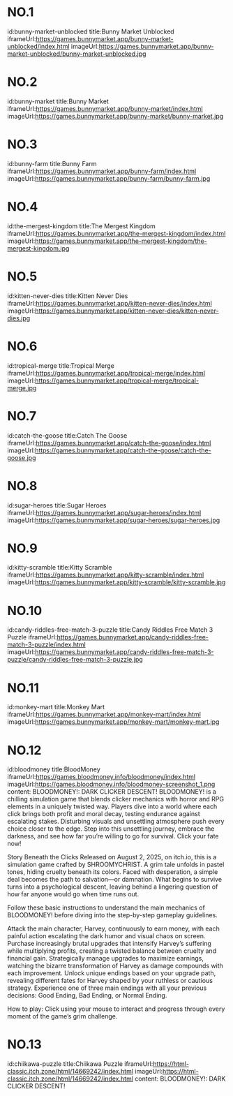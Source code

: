 # NO.1
id:bunny-market-unblocked
title:Bunny Market Unblocked
iframeUrl:https://games.bunnymarket.app/bunny-market-unblocked/index.html
imageUrl:https://games.bunnymarket.app/bunny-market-unblocked/bunny-market-unblocked.jpg

# NO.2
id:bunny-market
title:Bunny Market
iframeUrl:https://games.bunnymarket.app/bunny-market/index.html
imageUrl:https://games.bunnymarket.app/bunny-market/bunny-market.jpg



# NO.3
id:bunny-farm
title:Bunny Farm
iframeUrl:https://games.bunnymarket.app/bunny-farm/index.html
imageUrl:https://games.bunnymarket.app/bunny-farm/bunny-farm.jpg


# NO.4
id:the-mergest-kingdom
title:The Mergest Kingdom
iframeUrl:https://games.bunnymarket.app/the-mergest-kingdom/index.html
imageUrl:https://games.bunnymarket.app/the-mergest-kingdom/the-mergest-kingdom.jpg


# NO.5
id:kitten-never-dies
title:Kitten Never Dies
iframeUrl:https://games.bunnymarket.app/kitten-never-dies/index.html
imageUrl:https://games.bunnymarket.app/kitten-never-dies/kitten-never-dies.jpg

# NO.6
id:tropical-merge
title:Tropical Merge
iframeUrl:https://games.bunnymarket.app/tropical-merge/index.html
imageUrl:https://games.bunnymarket.app/tropical-merge/tropical-merge.jpg

# NO.7
id:catch-the-goose
title:Catch The Goose
iframeUrl:https://games.bunnymarket.app/catch-the-goose/index.html
imageUrl:https://games.bunnymarket.app/catch-the-goose/catch-the-goose.jpg


# NO.8
id:sugar-heroes
title:Sugar Heroes
iframeUrl:https://games.bunnymarket.app/sugar-heroes/index.html
imageUrl:https://games.bunnymarket.app/sugar-heroes/sugar-heroes.jpg

# NO.9
id:kitty-scramble
title:Kitty Scramble
iframeUrl:https://games.bunnymarket.app/kitty-scramble/index.html
imageUrl:https://games.bunnymarket.app/kitty-scramble/kitty-scramble.jpg


# NO.10
id:candy-riddles-free-match-3-puzzle
title:Candy Riddles Free Match 3 Puzzle
iframeUrl:https://games.bunnymarket.app/candy-riddles-free-match-3-puzzle/index.html
imageUrl:https://games.bunnymarket.app/candy-riddles-free-match-3-puzzle/candy-riddles-free-match-3-puzzle.jpg


# NO.11
id:monkey-mart
title:Monkey Mart
iframeUrl:https://games.bunnymarket.app/monkey-mart/index.html
imageUrl:https://games.bunnymarket.app/monkey-mart/monkey-mart.jpg


# NO.12
id:bloodmoney
title:BloodMoney
iframeUrl:https://games.bloodmoney.info/bloodmoney/index.html
imageUrl:https://games.bloodmoney.info/bloodmoney-screenshot_1.png
content:
BLOODMONEY!: DARK CLICKER DESCENT!
BLOODMONEY! is a chilling simulation game that blends clicker mechanics with horror and RPG elements in a uniquely twisted way. Players dive into a world where each click brings both profit and moral decay, testing endurance against escalating stakes. Disturbing visuals and unsettling atmosphere push every choice closer to the edge. Step into this unsettling journey, embrace the darkness, and see how far you’re willing to go for survival. Click your fate now!

Story Beneath the Clicks
Released on August 2, 2025, on itch.io, this is a simulation game crafted by SHROOMYCHRIST. A grim tale unfolds in pastel tones, hiding cruelty beneath its colors. Faced with desperation, a simple deal becomes the path to salvation—or damnation. What begins to survive turns into a psychological descent, leaving behind a lingering question of how far anyone would go when time runs out.

Follow these basic instructions to understand the main mechanics of BLOODMONEY! before diving into the step-by-step gameplay guidelines.

Attack the main character, Harvey, continuously to earn money, with each painful action escalating the dark humor and visual chaos on screen.
Purchase increasingly brutal upgrades that intensify Harvey’s suffering while multiplying profits, creating a twisted balance between cruelty and financial gain.
Strategically manage upgrades to maximize earnings, watching the bizarre transformation of Harvey as damage compounds with each improvement.
Unlock unique endings based on your upgrade path, revealing different fates for Harvey shaped by your ruthless or cautious strategy.
Experience one of three main endings with all your previous decisions: Good Ending, Bad Ending, or Normal Ending.

How to play:
Click using your mouse to interact and progress through every moment of the game’s grim challenge.


# NO.13
id:chiikawa-puzzle
title:Chiikawa Puzzle
iframeUrl:https://html-classic.itch.zone/html/14669242/index.html
imageUrl:https://html-classic.itch.zone/html/14669242/index.html
content:
BLOODMONEY!: DARK CLICKER DESCENT!




